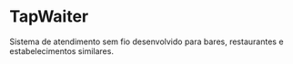 # TapWaiter
Sistema de atendimento sem fio desenvolvido para bares, restaurantes e estabelecimentos similares.
